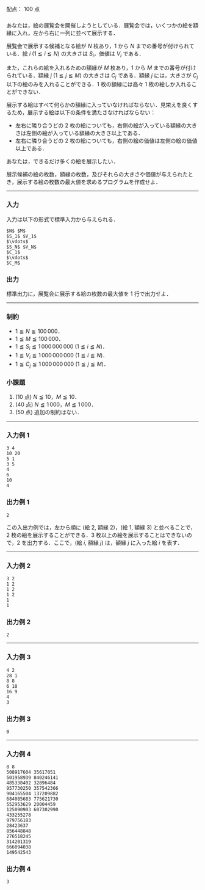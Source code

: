 配点： $100$ 点

###

あなたは，絵の展覧会を開催しようとしている．展覧会では，いくつかの絵を額縁に入れ，左から右に一列に並べて展示する．

展覧会で展示する候補となる絵が $N$ 枚あり，$1$ から $N$ までの番号が付けられている．絵 $i$ ($1 \leqq i \leqq N$) の大きさは $S_i$，価値は $V_i$ である．

また，これらの絵を入れるための額縁が $M$ 枚あり，$1$ から $M$ までの番号が付けられている．額縁 $j$ ($1 \leqq j \leqq M$) の大きさは $C_j$ である．額縁 $j$ には，大きさが $C_j$ 以下の絵のみを入れることができる．$1$ 枚の額縁には高々 $1$ 枚の絵しか入れることができない．

展示する絵はすべて何らかの額縁に入っていなければならない．見栄えを良くするため，展示する絵は以下の条件を満たさなければならない：

- 左右に隣り合うどの $2$ 枚の絵についても，右側の絵が入っている額縁の大きさは左側の絵が入っている額縁の大きさ以上である．
- 左右に隣り合うどの $2$ 枚の絵についても，右側の絵の価値は左側の絵の価値以上である．

あなたは，できるだけ多くの絵を展示したい．

展示候補の絵の枚数，額縁の枚数，及びそれらの大きさや価値が与えられたとき，展示する絵の枚数の最大値を求めるプログラムを作成せよ．

---

### 入力

入力は以下の形式で標準入力から与えられる．

~~~
$N$ $M$
$S_1$ $V_1$
$\vdots$
$S_N$ $V_N$
$C_1$
$\vdots$
$C_M$
~~~

### 出力

標準出力に，展覧会に展示する絵の枚数の最大値を $1$ 行で出力せよ．

---

### 制約

- $1 \leqq N \leqq 100\,000$．
- $1 \leqq M \leqq 100\,000$．
- $1 \leqq S_i \leqq 1\,000\,000\,000$ ($1 \leqq i \leqq N$)．
- $1 \leqq V_i \leqq 1\,000\,000\,000$ ($1 \leqq i \leqq N$)．
- $1 \leqq C_j \leqq 1\,000\,000\,000$ ($1 \leqq j \leqq M$)．

### 小課題

1. ($10$ 点) $N \leqq 10$，$M \leqq 10$．
2. ($40$ 点) $N \leqq 1\,000$，$M \leqq 1\,000$．
3. ($50$ 点) 追加の制約はない．

---

### 入力例 1

~~~
3 4
10 20
5 1
3 5
4
6
10
4
~~~

### 出力例 1

~~~
2
~~~

この入出力例では，左から順に (絵 $2$, 額縁 $2$)，(絵 $1$, 額縁 $3$) と並べることで，$2$ 枚の絵を展示することができる．$3$ 枚以上の絵を展示することはできないので，$2$ を出力する．ここで，(絵 $i$, 額縁 $j$) は，額縁 $j$ に入った絵 $i$ を表す．

---

### 入力例 2

~~~
3 2
1 2
1 2
1 2
1
1
~~~

### 出力例 2

~~~
2
~~~

---

### 入力例 3

~~~
4 2
28 1
8 8
6 10
16 9
4
3
~~~

### 出力例 3

~~~
0
~~~

---

### 入力例 4

~~~
8 8
508917604 35617051
501958939 840246141
485338402 32896484
957730250 357542366
904165504 137209882
684085683 775621730
552953629 20004459
125090903 607302990
433255278
979756183
28423637
856448848
276518245
314201319
666094038
149542543
~~~

### 出力例 4

~~~
3
~~~
